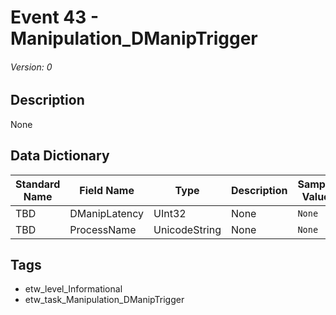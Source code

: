 # Event 43 - Manipulation_DManipTrigger
###### Version: 0

## Description
None

## Data Dictionary
|Standard Name|Field Name|Type|Description|Sample Value|
|---|---|---|---|---|
|TBD|DManipLatency|UInt32|None|`None`|
|TBD|ProcessName|UnicodeString|None|`None`|

## Tags
* etw_level_Informational
* etw_task_Manipulation_DManipTrigger
